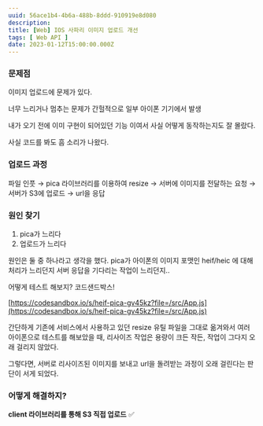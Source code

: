 ```yaml
---
uuid: 56ace1b4-4b6a-488b-8ddd-910919e8d080
description: 
title: [Web] IOS 사파리 이미지 업로드 개선
tags: [ Web API ]
date: 2023-01-12T15:00:00.000Z
---
```









### 문제점

이미지 업로드에 문제가 있다.

너무 느리거나 멈추는 문제가 간헐적으로 일부 아이폰 기기에서 발생

내가 오기 전에 이미 구현이 되어있던 기능 이여서 사실 어떻게 동작하는지도 잘 몰랐다.

사실 코드를 봐도 흠 소리가 나왔다.

### 업로드 과정

파일 인풋 → pica 라이브러리를 이용하여 resize → 서버에 이미지를 전달하는 요청 → 서버가 S3에 업로드 → url을 응답

### 원인 찾기

1. pica가 느리다
2. 업로드가 느리다

원인은 둘 중 하나라고 생각을 했다. pica가 아이폰의 이미지 포맷인 heif/heic 에 대해 처리가 느리던지 서버 응답을 기다리는 작업이 느리던지..

어떻게 테스트 해보지? 코드샌드박스!

[https://codesandbox.io/s/heif-pica-gv45kz?file=/src/App.js](https://codesandbox.io/s/heif-pica-gv45kz?file=/src/App.js)

간단하게 기존에 서비스에서 사용하고 있던 resize 유틸 파일을 그대로 옮겨와서 여러 아이폰으로 테스트를 해보았을 때, 리사이즈 작업은 용량이 크든 작든, 작업이 그다지 오래 걸리지 않았다.

그렇다면, 서버로 리사이즈된 이미지를 보내고 url을 돌려받는 과정이 오래 걸린다는 판단이 서게 되었다.

### 어떻게 해결하지?

**client 라이브러리를 통해 S3 직접 업로드** ✅